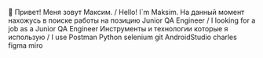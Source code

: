 👋 Привет! Меня зовут Максим. / Hello! I`m Maksim.
На данный момент нахожусь в поиске работы на позицию Junior QA Engineer / I looking for a job as a Junior QA Engineer
Инструменты и технологии которые я использую / I use
Postman Python selenium git AndroidStudio charles figma miro
